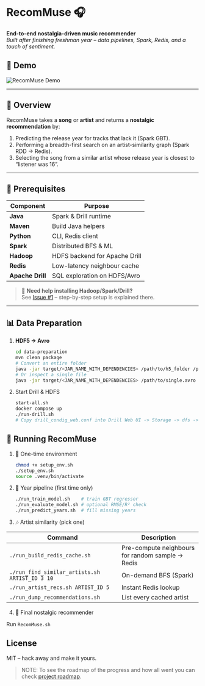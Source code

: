 # RecomMuse 🎧  
**End-to-end nostalgia-driven music recommender**  
*Built after finishing freshman year – data pipelines, Spark, Redis, and a touch of sentiment.* 

## 🚀 Demo

![RecomMuse Demo](docs/assets/demo.gif)

---

## 📌 Overview  
RecomMuse takes a **song** or **artist** and returns a **nostalgic recommendation** by:  
1. Predicting the release year for tracks that lack it (Spark GBT).  
2. Performing a breadth-first search on an artist-similarity graph (Spark RDD -> Redis).  
3. Selecting the song from a similar artist whose release year is closest to “listener was 16”.

---

## 🧰 Prerequisites  
| Component | Purpose |
|-----------|---------|
| **Java** | Spark & Drill runtime |
| **Maven** | Build Java helpers |
| **Python** | CLI, Redis client |
| **Spark** | Distributed BFS & ML |
| **Hadoop** | HDFS backend for Apache Drill |
| **Redis** | Low-latency neighbour cache |
| **Apache Drill** | SQL exploration on HDFS/Avro |

> 🔧 **Need help installing Hadoop/Spark/Drill?**  
> See [Issue #1](https://github.com/DarsenOP/RecomMuse/issues/1) – step-by-step setup is explained there.

---

## 📊 Data Preparation  
1. **HDF5 -> Avro**  
   ```bash
   cd data-preparation
   mvn clean package
   # Convert an entire folder
   java -jar target/<JAR_NAME_WITH_DEPENDENCIES> /path/to/h5_folder /path/to/output_folder
   # Or inspect a single file
   java -jar target/<JAR_NAME_WITH_DEPENDENCIES> /path/to/single.avro
   ```

2. Start Drill & HDFS
   ```bash
   start-all.sh
   docker compose up
   ./run-drill.sh
   # Copy drill_condig_web.conf into Drill Web UI -> Storage -> dfs -> Update
   ```

## 🚀 Running RecomMuse

1. 🔧 One-time environment
    ```bash
    chmod +x setup_env.sh
    ./setup_env.sh
    source .venv/bin/activate  
    ```

2. 🧠 Year pipeline (first time only)
    ```bash
    ./run_train_model.sh    # train GBT regressor
    ./run_evaluate_model.sh # optional RMSE/R² check
    ./run_predict_years.sh  # fill missing years
    ```

3. 🎶 Artist similarity (pick one)

| Command                                        | Description                                      |
| ---------------------------------------------- | ------------------------------------------------ |
| `./run_build_redis_cache.sh`                   | Pre-compute neighbours for random sample → Redis |
| `./run_find_similar_artists.sh ARTIST_ID 3 10` | On-demand BFS (Spark)                            |
| `./run_artist_recs.sh ARTIST_ID 5`             | Instant Redis lookup                             |
| `./run_dump_recommendations.sh`                | List every cached artist                         |

4. 🎁 Final nostalgic recommender

Run `RecomMuse.sh`

## License
MIT – hack away and make it yours.

> NOTE: To see the roadmap of the progress and how all went you can check [project roadmap](./docs/ROADMAP.md).
